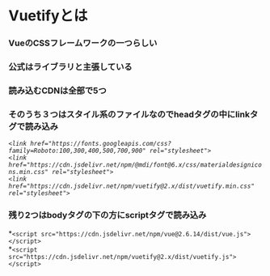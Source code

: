 # Vuetifyとは  
### VueのCSSフレームワークの一つらしい  
### 公式はライブラリと主張している  
### 読み込むCDNは全部で5つ  
### そのうち３つはスタイル系のファイルなのでheadタグの中にlinkタグで読み込み  
*`<link href="https://fonts.googleapis.com/css?family=Roboto:100,300,400,500,700,900" rel="stylesheet">`*  
*`<link href="https://cdn.jsdelivr.net/npm/@mdi/font@6.x/css/materialdesignicons.min.css" rel="stylesheet">`*  
*`<link href="https://cdn.jsdelivr.net/npm/vuetify@2.x/dist/vuetify.min.css" rel="stylesheet">`*  
### 残り2つはbodyタグの下の方にscriptタグで読み込み  
*`<script src="https://cdn.jsdelivr.net/npm/vue@2.6.14/dist/vue.js"></script>`  
*`<script src="https://cdn.jsdelivr.net/npm/vuetify@2.x/dist/vuetify.js"></script>`